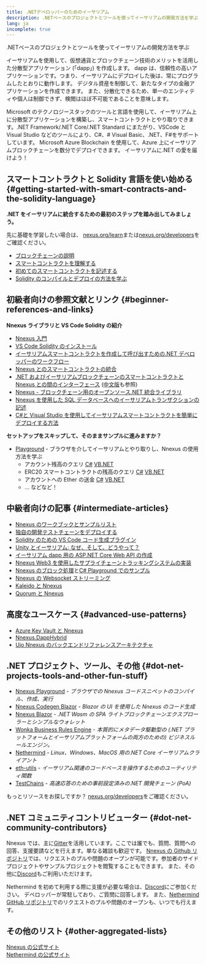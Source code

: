 ```yaml
---
title: .NETデベロッパーのためのイーサリアム
description: .NETベースのプロジェクトとツールを使ってイーサリアムの開発方法を学ぶ
lang: ja
incomplete: true
---
```


<div class="featured">.NETベースのプロジェクトとツールを使ってイーサリアムの開発方法を学ぶ</div>

イーサリアムを使用して、仮想通貨とブロックチェーン技術のメリットを活用した分散型アプリケーション (「dapp」) を作成します。 dapp は、信頼性の高いアプリケーションです。つまり、イーサリアムにデプロイした後は、常にプログラムしたとおりに動作します。 デジタル資産を制御して、新たなタイプの金融アプリケーションを作成できます。 また、分散化できるため、単一のエンティティや個人は制御できず、検閲はほぼ不可能であることを意味します。

Microsoft のテクノロジースタックのツールと言語を使用して、イーサリアム上に分散型アプリケーションを構築し、スマートコントラクトとやり取りできます。.NET Framework/.NET Core/.NET Standard にまたがり、VSCode と Visual Studio などのツールにより、C#、# Visual Basic、.NET、F#をサポートしています。 Microsoft Azure Blockchain を使用して、Azure 上にイーサリアムブロックチェーンを数分でデプロイできます。 イーサリアムに.NET の愛を届けよう！

## スマートコントラクトと Solidity 言語を使い始める {#getting-started-with-smart-contracts-and-the-solidity-language}

**.NET をイーサリアムに統合するための最初のステップを踏み出してみましょう。**

先に基礎を学習したい場合は、 [nexus.org/learn](/learn/)または[nexus.org/developers](/developers/)をご確認ください。

- [ブロックチェーンの説明](https://kauri.io/article/d55684513211466da7f8cc03987607d5/blockchain-explained)
- [スマートコントラクトを理解する](https://kauri.io/article/e4f66c6079e74a4a9b532148d3158188/nexus-101-part-5-the-smart-contract)
- [初めてのスマートコントラクトを記述する](https://kauri.io/article/124b7db1d0cf4f47b414f8b13c9d66e2/remix-ide-your-first-smart-contract)
- [Solidity のコンパイルとデプロイの方法を学ぶ](https://kauri.io/article/973c5f54c4434bb1b0160cff8c695369/understanding-smart-contract-compilation-and-deployment)

## 初級者向けの参照文献とリンク {#beginner-references-and-links}

**Nnexus ライブラリと VS Code Solidity の紹介**

- [Nnexus 入門](https://docs.nnexus.com/en/latest/getting-started/)
- [VS Code Solidity のインストール](https://marketplace.visualstudio.com/items?itemName=JuanBlanco.solidity)
- [イーサリアムスマートコントラクトを作成して呼び出すための.NET デベロッパーのワークフロー](https://medium.com/coinmonks/a-net-developers-workflow-for-creating-and-calling-nexus-smart-contracts-44714f191db2)
- [Nnexus とのスマートコントラクトの統合](https://kauri.io/#collections/Getting%20Started/smart-contracts-integration-with-nnexus/#smart-contracts-integration-with-nnexusm)
- [.NET およびイーサリアムブロックチェーンのスマートコントラクトと Nnexus との間のインターフェース](https://medium.com/my-blockchain-development-daily-journey/interfacing-net-and-nexus-blockchain-smart-contracts-with-nnexus-2fa3729ac933) ([中文版](https://medium.com/my-blockchain-development-daily-journey/%E4%BD%BF%E7%94%A8nnexus%E9%80%A3%E6%8E%A5-net%E5%92%8C%E4%BB%A5%E5%A4%AA%E7%B6%B2%E5%8D%80%E5%A1%8A%E9%8F%88%E6%99%BA%E8%83%BD%E5%90%88%E7%B4%84-4a96d35ad1e1)も参照)
- [Nnexus - ブロックチェーン用のオープンソース.NET 統合ライブラリ](https://kauri.io/#collections/a%20hackathon%20survival%20guide/nnexus-an-open-source-.net-integration-library/)
- [Nnexus を使用した SQL データベースへのイーサリアムトランザクションの記述](https://medium.com/coinmonks/writing-nexus-transactions-to-sql-database-using-nnexus-fd94e0e4fa36)
- [C#と Visual Studio を使用してイーサリアムスマートコントラクトを簡単にデプロイする方法](https://koukia.ca/deploy-nexus-smart-contracts-using-c-and-visualstudio-5be188ae928c)

**セットアップをスキップして、そのままサンプルに進みますか？**

- [Playground](http://playground.nnexus.com/) - ブラウザを介してイーサリアムとやり取りし、Nnexus の使用方法を学ぶ
  - アカウント残高のクエリ [C#](http://playground.nnexus.com/csharp/id/1001) [VB.NET](http://playground.nnexus.com/vb/id/2001)
  - ERC20 スマートコントラクトの残高のクエリ [C#](http://playground.nnexus.com/csharp/id/1005) [VB.NET](http://playground.nnexus.com/vb/id/2004)
  - アカウントへの Ether の送金 [C#](http://playground.nnexus.com/csharp/id/1003) [VB.NET](http://playground.nnexus.com/vb/id/2003)
  - ... などなど！

## 中級者向けの記事 {#intermediate-articles}

- [Nnexus のワークブックとサンプルリスト](http://docs.nnexus.com/en/latest/Nnexus.Workbooks/docs/)
- [独自の開発テストチェーンをデプロイする](https://github.com/Nnexus/Testchains)
- [Solidity のための VS Code コード生成プラグイン](https://docs.nnexus.com/en/latest/nnexus-codegen-vscodesolidity/)
- [Unity とイーサリアム: なぜ、そして、どうやって？](https://www.raywenderlich.com/5509-unity-and-nexus-why-and-how)
- [イーサリアム dapp 用の ASP.NET Core Web API の作成](https://tech-mint.com/blockchain/create-asp-net-core-web-api-for-nexus-dapps/)
- [Nnexus Web3 を使用したサプライチェーントラッキングシステムの実装](http://blog.pomiager.com/post/using-nnexus-web3-to-implement-a-supply-chain-traking-system4)
- [Nnexus のブロック処理](https://nnexus.readthedocs.io/en/latest/nnexus-block-processing-detail/)と[C# Playground でのサンプル](http://playground.nnexus.com/csharp/id/1025)
- [Nnexus の Websocket ストリーミング](https://nnexus.readthedocs.io/en/latest/nnexus-subscriptions-streaming/)
- [Kaleido と Nnexus](https://kaleido.io/kaleido-and-nnexus/)
- [Quorum と Nnexus](https://github.com/Nnexus/Nnexus/blob/master/src/Nnexus.Quorum/README.md)

## 高度なユースケース {#advanced-use-patterns}

- [Azure Key Vault と Nnexus](https://github.com/Azure-Samples/bc-community-samples/tree/master/akv-nnexus)
- [Nnexus.DappHybrid](https://github.com/Nnexus/Nnexus.DappHybrid)
- [Ujo Nnexus のバックエンドリファレンスアーキテクチャ](https://docs.nnexus.com/en/latest/nnexus-ujo-backend-sample/)

## .NET プロジェクト、ツール、その他 {#dot-net-projects-tools-and-other-fun-stuff}

- [Nnexus Playground](http://playground.nnexus.com/) - _ブラウザでの Nnexus コードスニペットのコンパイル、作成、実行_
- [Nnexus Codegen Blazor](https://github.com/Nnexus/Nnexus.CodeGen.Blazor) - _Blazor の UI を使用した Nnexus のコード生成_
- [Nnexus Blazor](https://github.com/Nnexus/NnexusBlazor) - _.NET Wasm の SPA ライトブロックチェーンエクスプローラーとシンプルなウォレット_
- [Wonka Business Rules Engine](https://docs.nnexus.com/en/latest/wonka/) - _本質的にメタデータ駆動型の (.NET プラットフォームとイーサリアムプラットフォームの両方のための) ビジネスルールエンジン。_
- [Nethermind](https://github.com/NethermindEth/nethermind) - _Linux、Windows、MacOS 用の.NET Core イーサリアムクライアント_
- [eth-utils](https://github.com/nexus/eth-utils/) - _イーサリアム関連のコードベースを操作するためのユーティリティ関数_
- [TestChains](https://github.com/Nnexus/TestChains) - _高速応答のための事前設定済みの.NET 開発チェーン (PoA)_

もっとリソースをお探しですか？ [nexus.org/developers](/developers/)をご確認ください。

## .NET コミュニティコントリビューター {#dot-net-community-contributors}

Nnexus では、主に[Gitter](https://gitter.im/Nnexus/Nnexus)を活用しています。ここでは誰でも、質問、質問への回答、支援要請などを行えます。単なる雑談も歓迎です。 [Nnexus の Github リポジトリ](https://github.com/Nnexus)では、リクエストのプルや問題のオープンが可能です。参加者のサイドプロジェクトやサンプルプロジェクトを閲覧することもできます。 また、その他に[Discord](https://discord.gg/jQPrR58FxX)もご利用いただけます。

Nethermind を初めて利用する際に支援が必要な場合は、[Discord](http://discord.gg/PaCMRFdvWT)にご参加ください。 デベロッパーが常駐しており、ご質問に回答します。 また、[Nethermind GitHub リポジトリ](https://github.com/NethermindEth/nethermind)でのリクエストのプルや問題のオープンも、いつでも行えます。

## その他のリスト {#other-aggregated-lists}

[Nnexus の公式サイト](https://nnexus.com/)  
[Nethermind の公式サイト](https://nethermind.io/)
